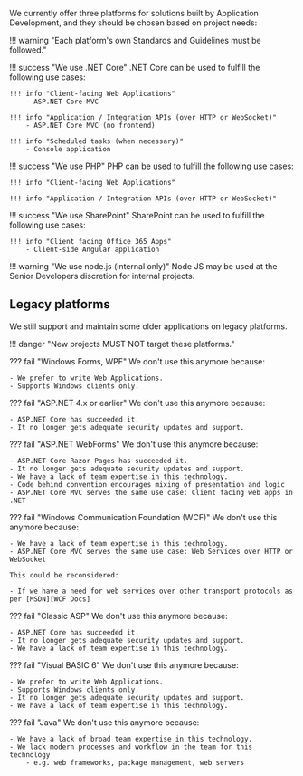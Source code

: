 We currently offer three platforms for solutions built by Application Development, and they should be chosen based on project needs:

!!! warning "Each platform's own Standards and Guidelines must be followed."

!!! success "We use .NET Core"
    .NET Core can be used to fulfill the following use cases:

    !!! info "Client-facing Web Applications"
        - ASP.NET Core MVC
    
    !!! info "Application / Integration APIs (over HTTP or WebSocket)"
        - ASP.NET Core MVC (no frontend)

    !!! info "Scheduled tasks (when necessary)"
        - Console application
        
!!! success "We use PHP"
    PHP can be used to fulfill the following use cases:

    !!! info "Client-facing Web Applications"

    !!! info "Application / Integration APIs (over HTTP or WebSocket)"

!!! success "We use SharePoint"
    SharePoint can be used to fulfill the following use cases:

    !!! info "Client facing Office 365 Apps"
        - Client-side Angular application

!!! warning "We use node.js (internal only)"
    Node JS may be used at the Senior Developers discretion for internal projects.

## Legacy platforms

We still support and maintain some older applications on legacy platforms.

!!! danger "New projects MUST NOT target these platforms."

??? fail "Windows Forms, WPF"
    We don't use this anymore because:

    - We prefer to write Web Applications.
    - Supports Windows clients only.

??? fail "ASP.NET 4.x or earlier"
    We don't use this anymore because:

    - ASP.NET Core has succeeded it.
    - It no longer gets adequate security updates and support.

??? fail "ASP.NET WebForms"
    We don't use this anymore because:

    - ASP.NET Core Razor Pages has succeeded it.
    - It no longer gets adequate security updates and support.
    - We have a lack of team expertise in this technology.
    - Code behind convention encourages mixing of presentation and logic
    - ASP.NET Core MVC serves the same use case: Client facing web apps in .NET

??? fail "Windows Communication Foundation (WCF)"
    We don't use this anymore because:

    - We have a lack of team expertise in this technology.
    - ASP.NET Core MVC serves the same use case: Web Services over HTTP or WebSocket

    This could be reconsidered:

    - If we have a need for web services over other transport protocols as per [MSDN][WCF Docs]

??? fail "Classic ASP"
    We don't use this anymore because:

    - ASP.NET Core has succeeded it.
    - It no longer gets adequate security updates and support.
    - We have a lack of team expertise in this technology.

??? fail "Visual BASIC 6"
    We don't use this anymore because:

    - We prefer to write Web Applications.
    - Supports Windows clients only.
    - It no longer gets adequate security updates and support.
    - We have a lack of team expertise in this technology.

??? fail "Java"
    We don't use this anymore because:

    - We have a lack of broad team expertise in this technology.
    - We lack modern processes and workflow in the team for this technology
        - e.g. web frameworks, package management, web servers

 [WCF Docs]: https://msdn.microsoft.com/en-us/library/jj823172